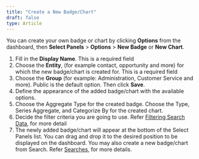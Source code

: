 ```yaml
---
title: "Create a New Badge/Chart"
draft: false
type: Article
---
```


You can create your own badge or chart by clicking **Options** from the dashboard, then **Select  Panels** > **Options** > **New Badge** or **New Chart**. 
1.	Fill in the **Display Name**. This is a required field
2.	Choose the **Entity**, (for example contact, opportunity and more) for which the new badge/chart is created for.  This is a required field
3.	Choose the **Group** (for example: Administration, Customer Service and more). Public is the default option. Then click **Save**.
4.	Define the appearance of the added badge/chart with the available options. 
5.	Choose the Aggregate Type for the created badge.
Choose the Type, Series Aggregate, and Categorize By for the created chart.
6.	Decide the filter criteria you are going to use. Refer [Filtering Search Data](../Searches/Customized-Search/Filtering-Search-Data.md), for more detail
7.	The newly added badge/chart will appear at the bottom of the Select Panels list. You can drag and drop it to the desired position to be displayed on the dashboard.
You may also create a new badge/chart from Search. Refer [Searches](../contents.md), for more details.
